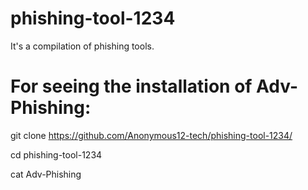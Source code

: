 # phishing-tool-1234
It's a compilation of phishing tools.

# For seeing the installation of Adv-Phishing:
git clone https://github.com/Anonymous12-tech/phishing-tool-1234/

cd phishing-tool-1234

cat Adv-Phishing 
